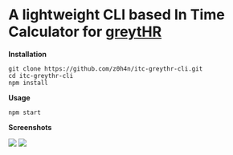 # A lightweight CLI based In Time Calculator for [greytHR](https://www.greythr.com)

**Installation**
```
git clone https://github.com/z0h4n/itc-greythr-cli.git
cd itc-greythr-cli
npm install
```

**Usage**
```
npm start
```

**Screenshots**

<image src="./screenshots/01.png">
<image src="./screenshots/02.png">
